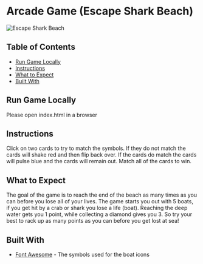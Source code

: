 # Arcade Game (Escape Shark Beach)

![Escape Shark Beach](images/Escape-Shark-Beach.gif) 

## Table of Contents

* [Run Game Locally](#run-game-locally)
* [Instructions](#instructions)
* [What to Expect](#what-to-expect)
* [Built With](#built-with)

## Run Game Locally

Please open index.html in a browser

## Instructions

Click on two cards to try to match the symbols. If they do not match the cards will shake red and then flip back over. If the cards do match the cards will pulse blue and the cards will remain out. Match all of the cards to win.

## What to Expect

The goal of the game is to reach the end of the beach as many times as you can before you lose all of your lives. The game starts you out with 5 boats, if you get hit by a crab or shark you lose a life (boat). Reaching the deep water gets you 1 point, while collecting a diamond gives you 3. So try your best to rack up as many points as you can before you get lost at sea!

## Built With

* [Font Awesome](https://fontawesome.com/icons?d=gallery) - The symbols used for the boat icons

